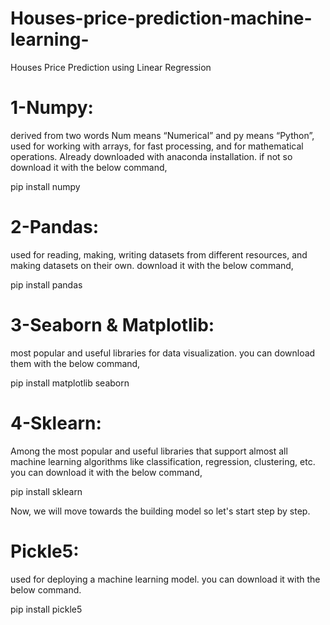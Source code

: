 # Houses-price-prediction-machine-learning-
Houses Price Prediction using Linear Regression


# 1-Numpy: 

derived from two words Num means “Numerical” and py means “Python”, used for working with arrays, for fast processing, and for mathematical operations. Already downloaded with anaconda installation. if not so download it with the below command,

pip install numpy


# 2-Pandas: 

used for reading, making, writing datasets from different resources, and making datasets on their own. download it with the below command,


pip install pandas



# 3-Seaborn & Matplotlib: 

most popular and useful libraries for data visualization. you can download them with the below command,

pip install matplotlib seaborn



# 4-Sklearn: 

Among the most popular and useful libraries that support almost all machine learning algorithms like classification, regression, clustering, etc. you can download it with the below command,


pip install sklearn


Now, we will move towards the building model so let's start step by step.



# Pickle5: 

used for deploying a machine learning model. you can download it with the below command.

pip install pickle5





